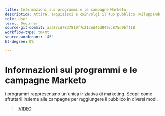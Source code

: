 ```yaml
---
title: Informazioni sui programmi e le campagne Marketo
description: Attira, acquisisci e coinvolgi il tuo pubblico sviluppando una strategia di marketing dei contenuti.
role: User
level: Beginner
source-git-commit: aaa97cd7837810f7c213ed46d849cc875d0bff18
workflow-type: tm+mt
source-wordcount: '45'
ht-degree: 0%

---
```


# Informazioni sui programmi e le campagne Marketo

I programmi rappresentano un&#39;unica iniziativa di marketing. Scopri come sfruttarli insieme alle campagne per raggiungere il pubblico in diversi modi.

>[!VIDEO](https://video.tv.adobe.com/v/3418042/?quality=12&learn=on)
